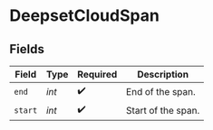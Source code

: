 # DeepsetCloudSpan


## Fields

| Field              | Type               | Required           | Description        |
| ------------------ | ------------------ | ------------------ | ------------------ |
| `end`              | *int*              | :heavy_check_mark: | End of the span.   |
| `start`            | *int*              | :heavy_check_mark: | Start of the span. |
